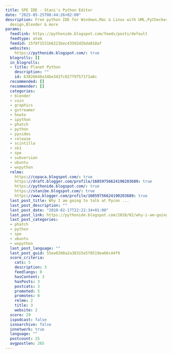 ```yaml
---
title: SPE IDE - Stani's Python Editor
date: "2025-05-25T08:44:26+02:00"
description: Free python IDE for Windows,Mac & Linux with UML,PyChecker,Debugger,GUI
  design,Blender & more
params:
  feedlink: https://pythonide.blogspot.com/feeds/posts/default
  feedtype: atom
  feedid: 15f8f1531b6221bec43592d2bda818af
  websites:
    https://pythonide.blogspot.com/: true
  blogrolls: []
  in_blogrolls:
  - title: Planet Python
    description: ""
    id: 63826648a34be342fc027f97571f1a6c
  recommended: []
  recommender: []
  categories:
  - blender
  - coin
  - graphics
  - gstreamer
  - howto
  - ipython
  - phatch
  - python
  - pyxides
  - release
  - scintilla
  - sk1
  - spe
  - subversion
  - ubuntu
  - wxpython
  relme:
    https://copaca.blogspot.com/: true
    https://draft.blogger.com/profile/16059756624190203689: true
    https://pythonide.blogspot.com/: true
    https://stanibe.blogspot.com/: true
    https://www.blogger.com/profile/16059756624190203689: true
  last_post_title: Why I am going to talk at Pycon ...
  last_post_description: ""
  last_post_date: "2010-02-17T22:22:34+01:00"
  last_post_link: https://pythonide.blogspot.com/2010/02/why-i-am-going-to-talk-at-pycon.html
  last_post_categories:
  - phatch
  - python
  - spe
  - ubuntu
  - wxpython
  last_post_language: ""
  last_post_guid: 55ea0208a2a38315e5f8519ea66c44f9
  score_criteria:
    cats: 5
    description: 3
    feedlangs: 0
    hasContent: 3
    hasPosts: 3
    postcats: 3
    promoted: 5
    promotes: 0
    relme: 2
    title: 3
    website: 2
  score: 29
  ispodcast: false
  isnoarchive: false
  innetwork: true
  language: ""
  postcount: 25
  avgpostlen: 265
---
```

